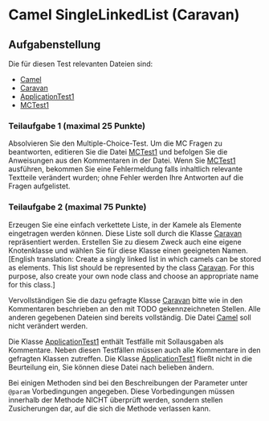 # Camel SingleLinkedList (Caravan)

## Aufgabenstellung

Die für diesen Test relevanten Dateien sind:

* [Camel](../src/Camel.java)
* [Caravan](../src/Caravan.java)
* [ApplicationTest1](../src/ApplicationTest1.java)
* [MCTest1](../src/MCTest1.java)

### Teilaufgabe 1 (maximal 25 Punkte)

Absolvieren Sie den Multiple-Choice-Test. Um die MC Fragen zu beantworten, editieren Sie die
Datei [MCTest1](../src/MCTest1.java) und befolgen Sie die Anweisungen aus den Kommentaren in der
Datei. Wenn Sie [MCTest1](../src/MCTest1.java) ausführen, bekommen Sie eine Fehlermeldung falls
inhaltlich relevante Textteile verändert wurden; ohne Fehler werden Ihre Antworten auf die Fragen
aufgelistet.

### Teilaufgabe 2 (maximal 75 Punkte)

Erzeugen Sie eine einfach verkettete Liste, in der Kamele als Elemente eingetragen werden können.
Diese Liste soll durch die Klasse [Caravan](../src/Caravan.java) repräsentiert werden. Erstellen
Sie zu diesem Zweck auch eine eigene Knotenklasse und wählen Sie für diese Klasse einen
geeigneten Namen. [English translation: Create a singly linked list in which camels can be
stored as elements. This list should be represented by the class [Caravan](../src/Caravan.java).
For this purpose, also create your own node class and choose an appropriate name for this class.]

Vervollständigen Sie die dazu gefragte Klasse [Caravan](../src/Caravan.java) bitte
wie in den Kommentaren beschrieben an den mit TODO gekennzeichneten Stellen.
Alle anderen gegebenen Dateien sind bereits vollständig. Die Datei [Camel](../src/Camel.java)
soll nicht verändert werden.

Die Klasse [ApplicationTest1](../src/ApplicationTest1.java) enthält Testfälle mit Sollausgaben als
Kommentare. Neben diesen Testfällen müssen auch alle Kommentare in den gefragten Klassen
zutreffen. Die Klasse [ApplicationTest1](../src/ApplicationTest1.java) fließt nicht in die
Beurteilung ein, Sie können diese Datei nach belieben ändern.

Bei einigen Methoden sind bei den Beschreibungen der Parameter unter `@param` Vorbedingungen
angegeben. Diese Vorbedingungen müssen innerhalb der Methode NICHT überprüft werden, sondern
stellen Zusicherungen dar, auf die sich die Methode verlassen kann.